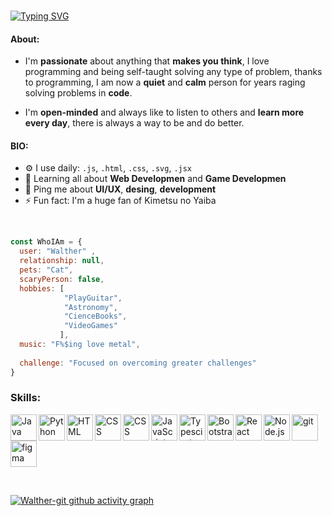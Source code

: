 <br>

[![Typing SVG](https://readme-typing-svg.demolab.com?font=Fira+Code&size=25&duration=3000&pause=100&color=5BCDEC&width=435&height=40&lines=Hi+there%F0%9F%91%8B;I'm+Web+Developer;Focused+in+FrontEnd)](https://git.io/typing-svg)

#### About:

- I'm **passionate** about anything that **makes you think**, I love programming and being self-taught solving any type of problem, thanks to programming, I am now a **quiet** and **calm** person for years raging solving problems in **code**.

- I'm **open-minded** and always like to listen to others and **learn more every day**, there is always a way to be and do better.

#### BIO:

- ⚙️ I use daily:  `.js`, `.html`, `.css`, `.svg`, `.jsx`
- 🌱 Learning all about **Web Developmen** and **Game Developmen**
- 💬 Ping me about **UI/UX**, **desing**, **development**
- ⚡️ Fun fact: I'm a huge fan of Kimetsu no Yaiba

<br>

```javascript
const WhoIAm = {
  user: "Walther" ,
  relationship: null,
  pets: "Cat",
  scaryPerson: false,
  hobbies: [
            "PlayGuitar",
            "Astronomy",
            "CienceBooks",
            "VideoGames"
           ],
  music: "F%$ing love metal",
  
  challenge: "Focused on overcoming greater challenges"
}
```

### Skills:
<a href="https://www.java.com" target="_blank"><img align="left" alt="Java" height ="42px" src="https://raw.githubusercontent.com/rahul-jha98/github_readme_icons/main/language_and_tools/square/java/java.svg"></a>
<a href="https://www.python.org" target="_blank"><img align="left" alt="Python" height ="42px" src="https://raw.githubusercontent.com/rahul-jha98/github_readme_icons/main/language_and_tools/square/python/python.svg"></a>
<a href="https://developer.mozilla.org/en-US/docs/Web/HTML" target="_blank"> <img align="left" alt="HTML" height ="42px"  src="https://raw.githubusercontent.com/rahul-jha98/github_readme_icons/main/language_and_tools/square/html/html.svg"></a>
<a href="https://developer.mozilla.org/en-US/docs/Web/css" target="_blank"> <img align="left" alt="CSS" height ="42px"  src="https://raw.githubusercontent.com/rahul-jha98/github_readme_icons/main/language_and_tools/square/css/css.svg"></a>
<a href="https://sass-lang.com/" target="_blank"> <img align="left" alt="CSS" height ="42px"  src="https://raw.githubusercontent.com/rahul-jha98/github_readme_icons/main/language_and_tools/square/sass/sass.svg"></a>
<a href="https://developer.mozilla.org/en-US/docs/Web/JavaScript" target="_blank"> <img align="left" alt="JavaScript" height ="42px"  src="https://raw.githubusercontent.com/rahul-jha98/github_readme_icons/main/language_and_tools/square/javascript/javascript.svg"></a>
<a href="https://www.typescriptlang.org/" target="_blank"><img align="left" alt="Typescirpt" height ="42px" src="https://raw.githubusercontent.com/rahul-jha98/github_readme_icons/main/language_and_tools/square/typescript/typescript.svg"></a>
<a href="https://getbootstrap.com/docs/5.0/getting-started/introduction/" target="_blank"> <img align="left" alt="Bootstrap" height ="42px"  src="https://raw.githubusercontent.com/rahul-jha98/github_readme_icons/main/language_and_tools/square/bootstrap/bootstrap.svg"></a>
<a href="https://reactjs.org/" target="_blank"> <img align="left" alt="React" height ="42px" src="https://raw.githubusercontent.com/rahul-jha98/github_readme_icons/main/language_and_tools/square/react/react.svg"></a>
<a href="https://nodejs.org" target="_blank"><img align="left" alt="Node.js" height ="42px" src="https://raw.githubusercontent.com/rahul-jha98/github_readme_icons/main/language_and_tools/square/node/node.svg"></a>
<a href="https://git-scm.com/" target="_blank"> <img src="https://raw.githubusercontent.com/rahul-jha98/github_readme_icons/main/language_and_tools/square/git-scm/git-scm.svg" align="left" alt="git" height='42px'/> </a>
<a href="https://www.figma.com/" target="_blank"> <img src="https://raw.githubusercontent.com/rahul-jha98/github_readme_icons/main/language_and_tools/square/figma/figma.svg" alt="figma" height='42px'/> </a>

<br>

[![Walther-git github activity graph](https://github-readme-activity-graph.vercel.app/graph?username=Walther-git&theme=react-dark)](https://github.com/Walther-git/github-readme-activity-graph)

